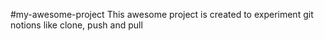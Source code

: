 #my-awesome-project
This awesome project is created to experiment git notions like clone, push and pull

